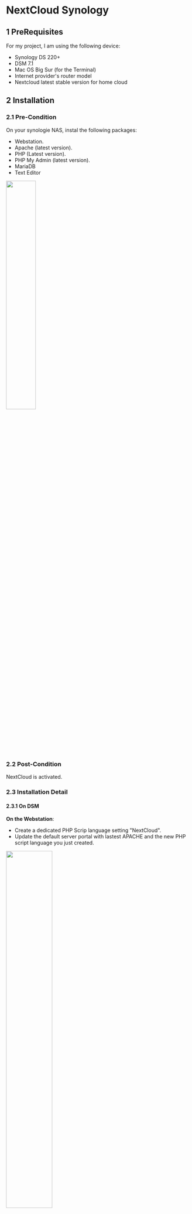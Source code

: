 # NextCloud Synology
## 1 PreRequisites

For my project, I am using the following device: 

- Synology DS 220+
- DSM 7.1
- Mac OS Big Sur (for the Terminal)
- Internet provider's router model
- Nextcloud latest stable version for home cloud

## 2 Installation
### 2.1 Pre-Condition
On your synologie NAS, instal the following packages:
- Webstation.
- Apache (latest version).
- PHP (Latest version).
- PHP My Admin (latest version). 
- MariaDB
- Text Editor
<img src="https://user-images.githubusercontent.com/75790837/142227035-e64ad85c-b564-4fc1-adc1-44ab404e54b2.png" width=40% height=40%>

### 2.2 Post-Condition
NextCloud is activated.

### 2.3 Installation Detail
#### 2.3.1 On DSM

**On the Webstation**: 
- Create a dedicated PHP Scrip language setting "NextCloud". 
- Update the default server portal with lastest APACHE and the new PHP script language you just created.
<img src="https://user-images.githubusercontent.com/75790837/142220878-46bd9f69-4a3e-4aae-8a7e-7adb5ec95a2a.png" width=50% height=50%>
<img src="https://user-images.githubusercontent.com/75790837/142221130-e49acecb-4dc1-4d73-b602-7ff95c9de0f5.png" width=50% height=50%>

- Activate the SSH on your NAS. Go to "ControlPanel"/"Terminal & SNMP" / Activate SSH and configure port
<img src="https://user-images.githubusercontent.com/75790837/142221367-81803f6e-fc7f-4d85-8f93-e3a092a8455b.png" width=50% height=50%>

**On Configuration Panel / ShareFolder**: 
All your NextCloud file will be stored on DSM under a SharedFile that I will call "NextCloud" for the rest of this guide. To do so, create a "NextCloud" ShareFolder on synology.

<img src="https://user-images.githubusercontent.com/75790837/142231391-bb4f7c36-bf13-4cdb-ba0b-ab7068f9ad3a.png" width=20% height=20%>

### 2.3.2 On Terminal
#### <font color="blue"> Enable SSH </font>
For each step described below, make sure SSH is activated. 

Access your NAS via SSH via the terminal. Use the following command
```
ssh YOUR_USER_NAME@NAS_IP_ADDRESS -p30
```

where 30 is my port. 
</br>_Example:_ 
```
abcd@123.345.12.3 -p30
```
#### <font color="blue"> Create Maria DB </font>
Access your MariaDB with the following command
```
mysql -u root -p
```
Then: 
- Create the MariaDB database
- Create the dataBase User
- Grant all privileges to the new user
- Flush all the privileges and Ext from the MariaDB shell
```
CREATE DATABASE your_NextCloud_Data_Base_Name;

CREATE USER 'your_Next_Cloud_User'@'localhost' IDENTIFIED BY 'your_Password';

GRANT ALL ON your_NextCloud_Data_Base_Name .* TO 'your_NextCloud_User'@'localhost';

FLUSH PRIVILEGES;
EXIT;
```
Your database should be <font color="red"> created </font>!

#### <font color="blue"> Download NextCloud Image </font>
Access your NAS via SSH (make sure SSH is enable on DSM). 
```
ssh YOUR_USER_NAME@NAS_IP_ADDRESS -p30
```
Acquire the NAS with root priviledge with `sudo -i`. System will ask for your NAS admin password. 

You are now connected as admin to your NAS. This will allow you to perform modification as an Admin.

When you installed the "WebStation" package, a new folder "web" should have been created in your Volume (e.g. /volume1/web/). Check this is the case `cd /volume1/web/`and `ls`. The folder `web_images`should be returned. With this command, you are now located inside the folder "web".

Now that you make sure the folder "web" exists in your NAS, you will need to download the latest stable version of NextCloud. The version is available here: https://nextcloud.com/install/#instructions-server . Right click on the DOWNLOAD button to "**copy the link address**" of the latest NextCloud version. Then, download the new version to your "web" folder with the command line `curl -O https://download.nextcloud.com/server/releases/nextcloud-22.2.3.zip`. Press Enter. 

Nextcloud ZIP file "nextcloud-22.2.3" should be downloaded in your "web" folder. Extract the .zip file with the command `7z x nextcloud-22.2.3.zip`

Give the right rights to the new folder "nextcloud" extracted in web and the ShareFolder "NextCloud" created in **2.3.1** inside Volume1 with `chown -R http:http nextcloud` + `chmod -R 0770 nextcloud` + `chown -R http:http volume1/NextCloud` + `chmod -R 0770 NextCloud`.
```
sudo -i
--------------------------
ENTER YOUR PASSWORD
--------------------------
cd/volume1/web/
ls
curl -O https://download.nextcloud.com/server/releases/nextcloud-22.2.3.zip
7z x nextcloud-22.2.3.zip

chown -R http:http nextcloud
chmod -R 0770 nextcloud
chown -R http:http /volume1/NextCloud/
chmod -R 0770 /volume1/NextCloud

------------------------------
where: 
- volume1 is your main volume. 
- web is the folder used by your webstation on DSM
- https://download.nextcloud.com/server/releases/nextcloud-22.2.3.zip** is the link address to download synology.

```

#### <font color="blue"> Access NextCloud </font>
NextCloud should be configured. 
Access it via `your_NAS_IP/nextcloud/`. You should end-up in the logging page of NextCloud (as shown below). 

Configure with: 
- a new admin user name
- a new password for your admin user
- SELECT MySQL/MariaDB
- your_NextCloud_User
- your_Password
- your_NextCloud_Data_Base_user
- 127.0.0.1:3307
<img src="https://user-images.githubusercontent.com/75790837/142233143-f2271823-7135-4eb7-bf1b-2f1332282675.png" width=40% height=40%>

You are now connected to NextCloud!! Enjoy! :)
## 3 Security
### Rule 1: SSH
Never forget to disable SSH when you don't log to your NAS. 
### Rule 2: 2FA authentication on NextCloud
Activate the 2FA authentication on your NextCloud account!
### Rule 3: Never use default port. 
Ports are set as default. Make sure you remove them!
To keep track of your port usage, you can maintain a small documentation when building up your NextCloud solution.

## 4 Error Case
### MySQL username and/or password not valid You need to enter details of an existing account
The main issue I faced, and lost time on was this one. It appeared at the end of the configuration, when creating my admin NextCloud account. 

_**Root**_: From whatever reason, NextCloud cannot find the user account of the MariaDB database you mentionned...

_**Solution**_: 
To solve the issue, I deleted my MariaDB data base (originally created via the DSM interface) and created a new database using the terminal (steps I mentionned in 2.3.2).

The idea is to GRANT ALL priviledge to the user. I did this at the beggining and added the FLUSH PRIVILEGES and it worked....

_**sources**_:
[#21690](https://github.com/nextcloud/server/issues/21690)

